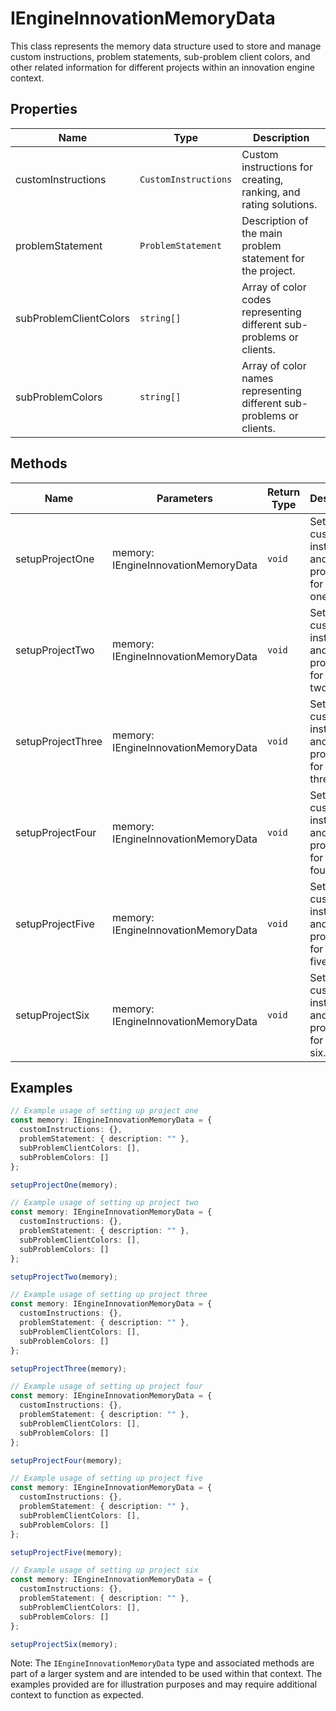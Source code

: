 # IEngineInnovationMemoryData

This class represents the memory data structure used to store and manage custom instructions, problem statements, sub-problem client colors, and other related information for different projects within an innovation engine context.

## Properties

| Name                        | Type                          | Description                                                                 |
|-----------------------------|-------------------------------|-----------------------------------------------------------------------------|
| customInstructions          | `CustomInstructions`          | Custom instructions for creating, ranking, and rating solutions.            |
| problemStatement            | `ProblemStatement`            | Description of the main problem statement for the project.                   |
| subProblemClientColors      | `string[]`                    | Array of color codes representing different sub-problems or clients.        |
| subProblemColors            | `string[]`                    | Array of color names representing different sub-problems or clients.        |

## Methods

| Name             | Parameters                        | Return Type | Description                                                                 |
|------------------|-----------------------------------|-------------|-----------------------------------------------------------------------------|
| setupProjectOne  | memory: IEngineInnovationMemoryData | `void`      | Sets up custom instructions and other properties for project one.           |
| setupProjectTwo  | memory: IEngineInnovationMemoryData | `void`      | Sets up custom instructions and other properties for project two.           |
| setupProjectThree| memory: IEngineInnovationMemoryData | `void`      | Sets up custom instructions and other properties for project three.         |
| setupProjectFour | memory: IEngineInnovationMemoryData | `void`      | Sets up custom instructions and other properties for project four.          |
| setupProjectFive | memory: IEngineInnovationMemoryData | `void`      | Sets up custom instructions and other properties for project five.          |
| setupProjectSix  | memory: IEngineInnovationMemoryData | `void`      | Sets up custom instructions and other properties for project six.           |

## Examples

```typescript
// Example usage of setting up project one
const memory: IEngineInnovationMemoryData = {
  customInstructions: {},
  problemStatement: { description: "" },
  subProblemClientColors: [],
  subProblemColors: []
};

setupProjectOne(memory);
```

```typescript
// Example usage of setting up project two
const memory: IEngineInnovationMemoryData = {
  customInstructions: {},
  problemStatement: { description: "" },
  subProblemClientColors: [],
  subProblemColors: []
};

setupProjectTwo(memory);
```

```typescript
// Example usage of setting up project three
const memory: IEngineInnovationMemoryData = {
  customInstructions: {},
  problemStatement: { description: "" },
  subProblemClientColors: [],
  subProblemColors: []
};

setupProjectThree(memory);
```

```typescript
// Example usage of setting up project four
const memory: IEngineInnovationMemoryData = {
  customInstructions: {},
  problemStatement: { description: "" },
  subProblemClientColors: [],
  subProblemColors: []
};

setupProjectFour(memory);
```

```typescript
// Example usage of setting up project five
const memory: IEngineInnovationMemoryData = {
  customInstructions: {},
  problemStatement: { description: "" },
  subProblemClientColors: [],
  subProblemColors: []
};

setupProjectFive(memory);
```

```typescript
// Example usage of setting up project six
const memory: IEngineInnovationMemoryData = {
  customInstructions: {},
  problemStatement: { description: "" },
  subProblemClientColors: [],
  subProblemColors: []
};

setupProjectSix(memory);
```

Note: The `IEngineInnovationMemoryData` type and associated methods are part of a larger system and are intended to be used within that context. The examples provided are for illustration purposes and may require additional context to function as expected.